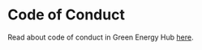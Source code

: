 ﻿# Code of Conduct

Read about code of conduct in Green Energy Hub [here](https://github.com/Energinet-DataHub/green-energy-hub/blob/main/docs/code-of-conduct.md).
